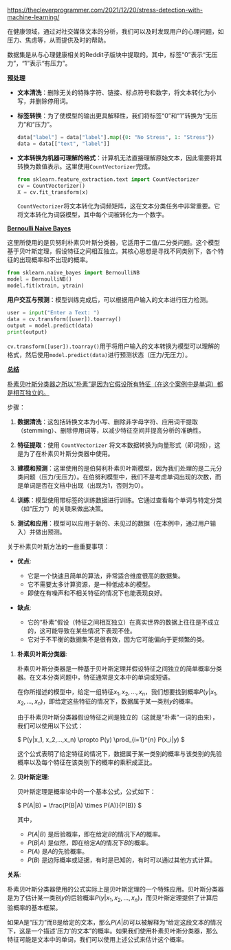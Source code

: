 https://thecleverprogrammer.com/2021/12/20/stress-detection-with-machine-learning/

在健康领域，通过对社交媒体文本的分析，我们可以及时发现用户的心理问题，如压力、焦虑等，从而提供及时的帮助。

数据集是从与心理健康相关的Reddit子版块中提取的。其中，标签“0”表示“无压力”，“1”表示“有压力”。

**<u>预处理</u>**

- **文本清洗**：删除无关的特殊字符、链接、标点符号和数字，将文本转化为小写，并删除停用词。

- **标签转换**：为了使模型的输出更具解释性，我们将标签“0”和“1”转换为“无压力”和“压力”。

  ```Python
  data["label"] = data["label"].map({0: "No Stress", 1: "Stress"})
  data = data[["text", "label"]]
  ```

- **文本转换为机器可理解的格式**：计算机无法直接理解原始文本，因此需要将其转换为数值表示。这里使用`CountVectorizer`完成。

  ``````python
  from sklearn.feature_extraction.text import CountVectorizer
  cv = CountVectorizer()
  X = cv.fit_transform(x)
  ``````

  `CountVectorizer`将文本转化为词频矩阵，这在文本分类任务中非常重要。它将文本转化为词袋模型，其中每个词被转化为一个数字。



**<u>Bernoulli Naive Bayes</u>**

这里所使用的是贝努利朴素贝叶斯分类器，它适用于二值/二分类问题。这个模型基于贝叶斯定理，假设特征之间相互独立。其核心思想是寻找不同类别下，各个特征的出现概率和不出现的概率。

```Python
from sklearn.naive_bayes import BernoulliNB
model = BernoulliNB()
model.fit(xtrain, ytrain)
```

**用户交互与预测**：模型训练完成后，可以根据用户输入的文本进行压力检测。

```Python
user = input("Enter a Text: ")
data = cv.transform([user]).toarray()
output = model.predict(data)
print(output)
```

`cv.transform([user]).toarray()`用于将用户输入的文本转换为模型可以理解的格式，然后使用`model.predict(data)`进行预测状态（压力/无压力）。



**<u>总结</u>**

<u>朴素贝叶斯分类器之所以“朴素”是因为它假设所有特征（在这个案例中是单词）都是相互独立的。</u>

步骤：

1. **数据清洗**：这包括转换文本为小写、删除非字母字符、应用词干提取（stemming）、删除停用词等，以减少特征空间并提高分析的准确性。

2. **特征提取**：使用 `CountVectorizer` 将文本数据转换为向量形式（即词频），这是为了在朴素贝叶斯分类器中使用。

3. **建模和预测**：这里使用的是伯努利朴素贝叶斯模型，因为我们处理的是二元分类问题（压力/无压力）。在伯努利模型中，我们不是考虑单词出现的次数，而是单词是否在文档中出现（出现为1，否则为0）。

4. **训练**：模型使用带标签的训练数据进行训练。它通过查看每个单词与特定分类（如“压力”）的关联来做出决策。

5. **测试和应用**：模型可以应用于新的、未见过的数据（在本例中，通过用户输入）并做出预测。



关于朴素贝叶斯方法的一些重要事项：

- **优点**:
  - 它是一个快速且简单的算法，非常适合维度很高的数据集。
  - 它不需要太多计算资源，是一种低成本的模型。
  - 即使在有噪声和不相关特征的情况下也能表现良好。

- **缺点**:
  - 它的“朴素”假设（特征之间相互独立）在真实世界的数据上往往是不成立的，这可能导致在某些情况下表现不佳。
  - 它对于不平衡的数据集不是很有效，因为它可能偏向于更频繁的类。



1. **朴素贝叶斯分类器**:

    朴素贝叶斯分类器是一种基于贝叶斯定理并假设特征之间独立的简单概率分类器。在文本分类问题中，特征通常是文本中的单词或短语。

    在你所描述的模型中，给定一组特征$x_1, x_2,...,x_n$，我们想要找到概率$P(y|x_1, x_2,...,x_n)$，即给定这些特征的情况下，数据属于某一类别$y$的概率。

    由于朴素贝叶斯分类器假设特征之间是独立的（这就是“朴素”一词的由来），我们可以使用以下公式：

    $ P(y|x_1, x_2,...,x_n) \propto P(y) \prod_{i=1}^{n} P(x_i|y) $

    这个公式表明了给定特征的情况下，数据属于某一类别的概率与该类别的先验概率以及每个特征在该类别下的概率的乘积成正比。

2. **贝叶斯定理**:

    贝叶斯定理是概率论中的一个基本公式，公式如下：

    $ P(A|B) = \frac{P(B|A) \times P(A)}{P(B)} $

    其中，
    - $P(A|B)$ 是后验概率，即在给定$B$的情况下$A$的概率。
    - $P(B|A)$ 是似然，即在给定$A$的情况下$B$的概率。
    - $P(A)$ 是$A$的先验概率。
    - $P(B)$ 是边际概率或证据，有时是已知的，有时可以通过其他方式计算。

**关系**:

朴素贝叶斯分类器使用的公式实际上是贝叶斯定理的一个特殊应用。贝叶斯分类器是为了估计某一类别$y$的后验概率$P(y|x_1, x_2,...,x_n)$，而贝叶斯定理提供了计算后验概率的基本框架。

如果A是“压力”而B是给定的文本，那么$P(A|B)$可以被解释为“给定这段文本的情况下，这是一个描述'压力'的文本”的概率。如果我们使用朴素贝叶斯分类器，那么特征可能是文本中的单词，我们可以使用上述公式来估计这个概率。




